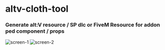 # altv-cloth-tool

### Generate alt:V resource / SP dlc or FiveM Resource for addon ped component / props

![screen-1](https://image.prntscr.com/image/MKOD2aGBQ5GRtIytkFx2cQ.png)
![screen-2](https://image.prntscr.com/image/W9Mx-YdXTFijeJB6Mih0sA.png)

